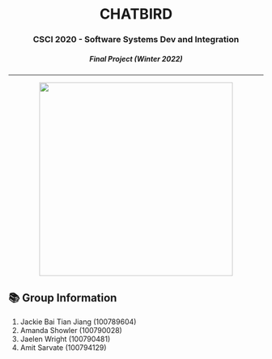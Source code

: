 
<h1 align="center"> CHATBIRD </h1>
<h3 align="center"> CSCI 2020 - Software Systems Dev and Integration </h3>
<h5 align="center"> Final Project (Winter 2022) </h5>
<hr/> 



<p align="center"> 
<img src="https://cdn.discordapp.com/attachments/943223294319026197/964199050763198504/unknown.png" alt="" height="382px">
</p>

<h2>  📚 Group Information </h2> 

<ol>
  <li> Jackie Bai Tian Jiang (100789604) </li>
  <li> Amanda Showler (100790028) </li>
  <li> Jaelen Wright (100790481) </li>
  <li> Amit Sarvate (100794129) </li>
</ol>


